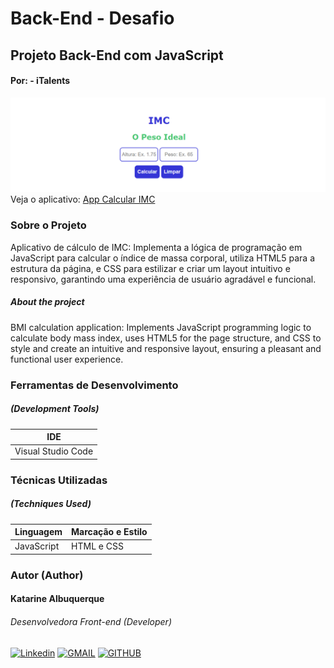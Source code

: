 # Back-End - Desafio
## Projeto Back-End com JavaScript
#### Por:  - iTalents

![IMC](./banner.png "Calcular IMC")
Veja o aplicativo: [App Calcular IMC](https://italents-imc-javascript.vercel.app/)

### Sobre o Projeto

Aplicativo de cálculo de IMC: Implementa a lógica de programação em JavaScript para calcular o índice de massa corporal, utiliza HTML5 para a estrutura da página, e CSS para estilizar e criar um layout intuitivo e responsivo, garantindo uma experiência de usuário agradável e funcional.

##### About the project

BMI calculation application: Implements JavaScript programming logic to calculate body mass index, uses HTML5 for the page structure, and CSS to style and create an intuitive and responsive layout, ensuring a pleasant and functional user experience.

### Ferramentas de Desenvolvimento
##### (Development Tools)

|IDE|
|----|
|Visual Studio Code|

### Técnicas Utilizadas
##### (Techniques Used)

|Linguagem|Marcação e Estilo|
|----------|----|
|JavaScript|HTML e CSS|

### Autor (Author)
#### Katarine Albuquerque
###### Desenvolvedora Front-end (Developer)
[![Linkedin](https://img.shields.io/badge/LinkedIn-2A00FF?style=for-the-badge&logo=linkedin&logoColor=white&labelColor=whithe)](https://www.linkedin.com/in/katarine-albuquerque/) [![GMAIL](https://img.shields.io/badge/-Gmail-E34C26?style=for-the-badge&logo=gmail&logoColor=white&labelColor=whithe)](mailto:kba.2879@gmail.com)  [![GITHUB](https://img.shields.io/badge/GitHub-41B883?style=for-the-badge&logo=github&logoColor=white&labelColor=whithe)](https://github.com/katarine-bez-albuquerque)
